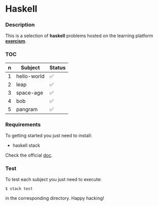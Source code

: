 # **Haskell**

### **Description**

This is a selection of **haskell** problems hosted on the learning platform **[exercism](http://exercism.io/languages/haskell)**.

### **TOC**

| n | Subject     | Status             |
|---|-------------|--------------------|
| 1 | hello-world | :white_check_mark: |
| 2 | leap        | :white_check_mark: |
| 3 | space-age   | :white_check_mark: |
| 4 | bob         | :white_check_mark: |
| 5 | pangram     | :white_check_mark: |

### **Requirements**

To getting started you just need to install:

+ haskell stack

Check the official [doc](https://haskell-lang.org/get-started).

### **Test**

To test each subject you just need to execute:

```shell
$ stack test
```

in the corresponding directory. Happy hacking!
